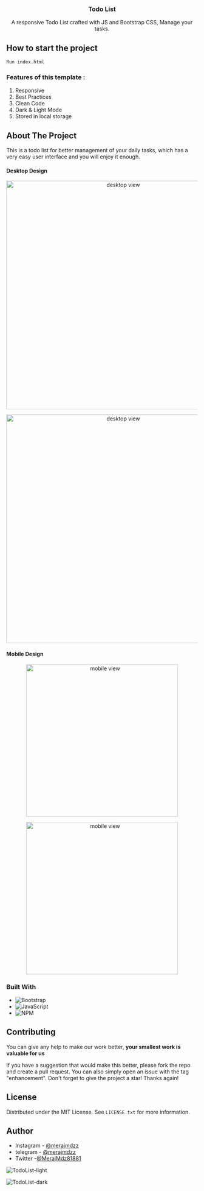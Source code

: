 ﻿<a id="readme-top"></a>

<div align="center">
<h3 align="center"> Todo List </h3>

  <p align="center">
    A responsive Todo List crafted with JS and Bootstrap CSS, Manage your tasks.
    <br />
  </p>
</div>

<!-- ABOUT THE PROJECT -->
## How to start the project
```
Run index.html
```

### Features of this template :

<ol>
  <li>Responsive</li>
  <li>Best Practices</li>
  <li>Clean Code</li>
  <li>Dark & Light Mode</li>
  <li>Stored in local storage</li>
</ol>

## About The Project

This is a todo list for better management of your daily tasks, which has a very easy user interface and you will enjoy it enough.

#### Desktop Design

<p align="center">
  <img src="https://github.com/MerajMehdizade/TodoList/assets/105376555/60b07526-708e-4294-ab7b-ccb00d988e7e" alt="desktop view" width="600"  />
</p>

<p align="center">
  <img src="https://github.com/MerajMehdizade/TodoList/assets/105376555/e6950f0a-1d14-40f3-ae78-880f1e18bca0" alt="desktop view" width="600"  />
</p>

#### Mobile Design

<p align="center">
	<img src="https://github.com/MerajMehdizade/Digital-Clock/assets/105376555/511ab4d1-196d-4ae7-9f7e-4b5a2ec4090c" alt="mobile view" height="400" /> 
</p>

<p align="center">
	<img src="https://github.com/MerajMehdizade/Digital-Clock/assets/105376555/a5c01f06-9d26-4083-bed3-5fef15312229" alt="mobile view" height="400" /> 
</p>

### Built With

- ![Bootstrap](https://img.shields.io/badge/bootstrap-%238511FA.svg?style=for-the-badge&logo=bootstrap&logoColor=white)
- ![JavaScript](https://img.shields.io/badge/javascript-%23323330.svg?style=for-the-badge&logo=javascript&logoColor=%23F7DF1E)
- ![NPM](https://img.shields.io/badge/NPM-%23CB3837.svg?style=for-the-badge&logo=npm&logoColor=white)

<!-- CONTRIBUTING -->

## Contributing

You can give any help to make our work better, **your smallest work is valuable for us**

If you have a suggestion that would make this better, please fork the repo and create a pull request. You can also simply open an issue with the tag "enhancement".
Don't forget to give the project a star! Thanks again!

<!-- LICENSE -->

## License

Distributed under the MIT License. See `LICENSE.txt` for more information.

<!-- AUTHOR -->

## Author

- Instagram - [@merajmdzz](https://www.instagram.com/merajmdzz/)
- telegram - [@merajmdzz](https://t.me/merajmdzz)
- Twitter -[@MerajMdz81881](https://twitter.com/MerajMdz81881)

![TodoList-light](https://github.com/MerajMehdizade/TodoList/assets/105376555/60b07526-708e-4294-ab7b-ccb00d988e7e)

![TodoList-dark](https://github.com/MerajMehdizade/TodoList/assets/105376555/e6950f0a-1d14-40f3-ae78-880f1e18bca0)
